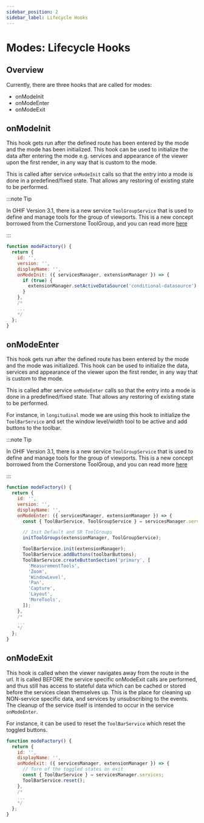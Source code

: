 ```yaml
---
sidebar_position: 2
sidebar_label: Lifecycle Hooks
---
```


# Modes: Lifecycle Hooks

## Overview

Currently, there are three hooks that are called for modes:

- onModeInit
- onModeEnter
- onModeExit

## onModeInit

This hook gets run after the defined route has been entered by the mode and the mode
has been initialized. This hook can be used to initialize the data after entering the mode
e.g. services and appearance of the viewer upon the first render, in any way that is custom to the mode.

This is called after service `onModeInit` calls so that the entry into a mode
is done in a predefined/fixed state. That allows any restoring of existing state
to be performed.

:::note Tip

In OHIF Version 3.1, there is a new service `ToolGroupService` that is used to
define and manage tools for the group of viewports. This is a new concept
borrowed from the Cornerstone ToolGroup, and you can read more
[here](https://www.cornerstonejs.org/docs/concepts/cornerstone-tools/toolgroups/)

:::

```js
function modeFactory() {
  return {
    id: '',
    version: '',
    displayName: '',
    onModeInit: ({ servicesManager, extensionManager }) => {
      if (true) {
        extensionManager.setActiveDataSource('conditional-datasource');
      }
    },
    /*
    ...
    */
  };
}
```

## onModeEnter

This hook gets run after the defined route has been entered by the mode and the mode
was initialized. This hook can be used to initialize the data, services and appearance of the viewer
upon the first render, in any way that is custom to the mode.

This is called after service `onModeEnter` calls so that the entry into a mode
is done in a predefined/fixed state.  That allows any restoring of existing state
to be performed.

For instance, in `longitudinal` mode we are using this hook to initialize the
`ToolBarService` and set the window level/width tool to be active and add
buttons to the toolbar.

:::note Tip

In OHIF Version 3.1, there is a new service `ToolGroupService` that is used to
define and manage tools for the group of viewports. This is a new concept
borrowed from the Cornerstone ToolGroup, and you can read more
[here](https://www.cornerstonejs.org/docs/concepts/cornerstone-tools/toolgroups/)

:::

```js
function modeFactory() {
  return {
    id: '',
    version: '',
    displayName: '',
    onModeEnter: ({ servicesManager, extensionManager }) => {
      const { ToolBarService, ToolGroupService } = servicesManager.services;

      // Init Default and SR ToolGroups
      initToolGroups(extensionManager, ToolGroupService);

      ToolBarService.init(extensionManager);
      ToolBarService.addButtons(toolbarButtons);
      ToolBarService.createButtonSection('primary', [
        'MeasurementTools',
        'Zoom',
        'WindowLevel',
        'Pan',
        'Capture',
        'Layout',
        'MoreTools',
      ]);
    },
    /*
    ...
    */
  };
}
```

## onModeExit

This hook is called when the viewer navigates away from the route in the url.
It is called BEFORE the service specific onModeExit calls are performed, and
thus still has access to stateful data which can be cached or stored before
the services clean themselves up.
This is the place for cleaning up NON-service specific data, and services
by unsubscribing to the events.  The cleanup of the service itself is intended
to occur in the service `onModeEnter`.

For instance, it can be used to reset the `ToolBarService` which reset the
toggled buttons.

```js
function modeFactory() {
  return {
    id: '',
    displayName: '',
    onModeExit: ({ servicesManager, extensionManager }) => {
      // Turn of the toggled states on exit
      const { ToolBarService } = servicesManager.services;
      ToolBarService.reset();
    },
    /*
    ...
    */
  };
}
```
